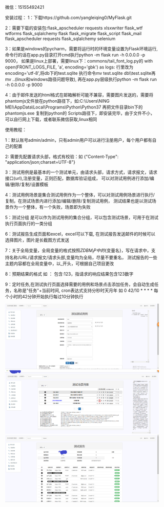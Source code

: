 微信：15155492421

安装过程：
1：下载https://github.com/yangleiqing0/MyFlask.git  

2：需要下载的安装包:flask_apscheduler requests xlsxwriter flask_wtf wtforms flask_sqlalchemy
flask flask_migrate flask_script flask_mail flask_apscheduler requests flask_sqlalchemy selenium  

3：如果是windows的pycharm，需要将运行时的环境变量设置为Flask环境运行, 命令行的话在app.py目录打开cmd执行python -m flask run -h 0.0.0.0 -p 9000，
如果是linux上部署，需要linux下：commons/tail_font_log.py的 with open(FRONT_LOGS_FILE, 'a', encoding='gbk') as logs:
行里改为encoding='utf-8',将db下的test.sqlite 执行命令mv test.sqlite db\\\test.sqlite再mv ..(linux和windows路径问题导致),
再在app.py层级执行python -m flask run -h 0.0.0.0 -p 9000

4：由于邮件发送的html格式在邮箱解析可能不兼容，需要图片发送的，需要将phantomjs文件放在python路径下，如:C:\Users\NING MEI\AppData\Local\Programs\Python\Python37 
再把文件目录bin下的 phantomjs.exe  复制到python的  Scripts路径下，即安装完毕，由于文件不小，可以自行网上下载，或者联系微信获取,linux相同



使用教程：

1：默认账号admin/admin，只有admin用户可以进行注册用户，每个用户都有自己的配置     

2: 需要先配置请求头部，格式有校验：如 {"Content-Type": "application/json;charset=UTF-8"}  

3：测试用例是最基本的一个测试单元，由请求头部，请求方式，请求报文，请求接口(url),注册变量，正则匹配，数据库验证组成，
可以对测试用例进行添加/编辑/删除/复制/设置模板

4：测试用例场景是集合测试用例作为一个整体，可以对测试用例场景进行执行/复制，在测试场景内进行添加/编辑/删除/复制测试用例，
测试结果也是以测试场景作为一个整体，有一个失败，场景即为失败    

5：测试分组 是可以作为测试用例的集合分组，可以包含测试场景，可用于在测试执行页面执行的一类分组   
 
6：测试报告生成页面和excel，excel可以下载, 在测试报告发送邮件的时候可以选择图片，图片是长截图方式发送

7：关于全局变量，全局变量的格式按照${ZDBM_IP}中的${变量名}，写在请求中，支持名称/URL/请求报文/请求头部,变量均为全局，尽量不要重名，
测试报告的一些主题内容都在全局变量中，以_开头，可根据自己项目更改    
  

8：预期结果的格式  如 ：     包含:123，指请求的响应结果包含123数字

9：定时任务,在测试执行页面选择需要的用例和场景点击添加任务，会自动生成任务，名称是"任务"+当前时间,
cron表达式支持分秒时天月年 如 0 42/10 * * * *  每个小时的42分钟开始执行每过10分钟执行




![](https://github.com/yangleiqing0/test/blob/master/20190819154824.png)
![](https://github.com/yangleiqing0/test/blob/master/20190819131549.png)
![](https://github.com/yangleiqing0/test/blob/master/20190819132150.png)


